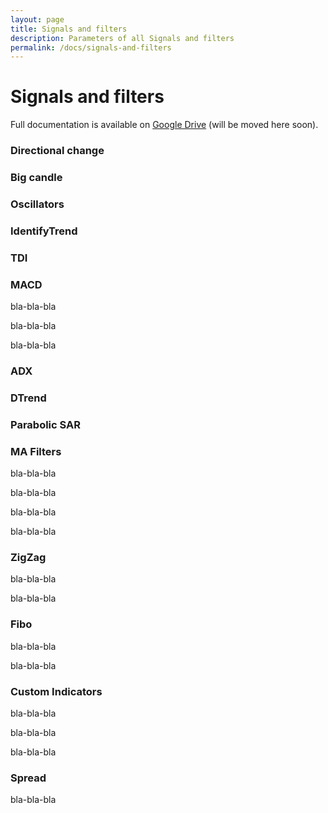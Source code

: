 ```yaml
---
layout: page
title: Signals and filters
description: Parameters of all Signals and filters
permalink: /docs/signals-and-filters
---
```


# Signals and filters

Full documentation is available on [Google Drive](https://docs.google.com/document/d/1ww1M97H54IBwtCKZDhxtqsTsrtEMKofXHMEWMGCyZNs) (will be moved here soon).

### Directional change

### Big candle

### Oscillators

### IdentifyTrend

### TDI

### MACD

bla-bla-bla

bla-bla-bla

bla-bla-bla

### ADX

### DTrend

### Parabolic SAR

### MA Filters

bla-bla-bla

bla-bla-bla

bla-bla-bla

bla-bla-bla

### ZigZag

bla-bla-bla

bla-bla-bla

### Fibo

bla-bla-bla

bla-bla-bla

### Custom Indicators

bla-bla-bla

bla-bla-bla

bla-bla-bla

### Spread

bla-bla-bla